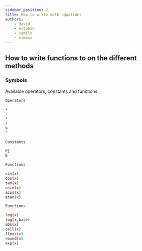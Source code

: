 ```yaml
---
sidebar_position: 2
title: How to write math equations
authors: 
    - david
    - esteban
    - camilo
    - ximena
---
```


## How to write functions to on the different methods

### Symbols

Available operators, constants and functions

```bash
Operators

+
-
*
/
%
^
```

```bash
Constants

PI
E
```

```bash
Functions

sin(x)
cos(x)
tan(x)
asin(x)
acos(x)
atan(x)
```

```bash
Functions

log(x)
log(x,base)
abs(x)
ceil(x)
floor(x)
round(x)
exp(x)
```